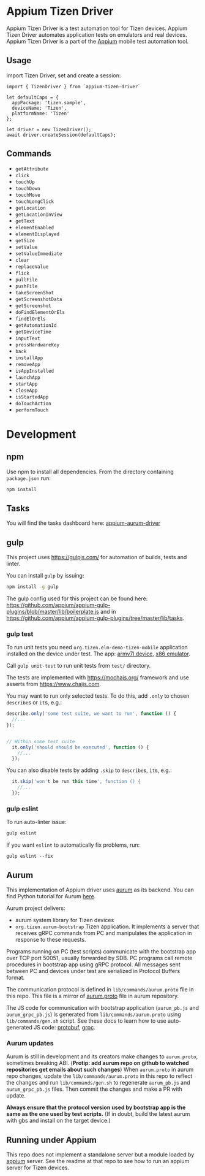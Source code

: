 # Appium Tizen Driver

Appium Tizen Driver is a test automation tool for Tizen devices. Appium Tizen Driver automates application tests on emulators and real devices. Appium Tizen Driver is a part of the [Appium](https://github.com/appium/appium) mobile test automation tool.

## Usage
Import Tizen Driver, set and create a session:

```
import { TizenDriver } from `appium-tizen-driver`

let defaultCaps = {
  appPackage: 'tizen.sample',
  deviceName: 'Tizen',
  platformName: 'Tizen'
};

let driver = new TizenDriver();
await driver.createSession(defaultCaps);
```

## Commands
- `getAttribute`
- `click`
- `touchUp`
- `touchDown`
- `touchMove`
- `touchLongClick`
- `getLocation`
- `getLocationInView`
- `getText`
- `elementEnabled`
- `elementDisplayed`
- `getSize`
- `setValue`
- `setValueImmediate`
- `clear`
- `replaceValue`
- `flick`
- `pullFile`
- `pushFile`
- `takeScreenShot`
- `getScreenshotData`
- `getScreenshot`
- `doFindElementOrEls`
- `findElOrEls`
- `getAutomationId`
- `getDeviceTime`
- `inputText`
- `pressHardwareKey`
- `back`
- `installApp`
- `removeApp`
- `isAppInstalled`
- `launchApp`
- `startApp`
- `closeApp`
- `isStartedApp`
- `doTouchAction`
- `performTouch`

# Development

## npm

Use npm to install all dependencies. From the directory containing `package.json` run:

```bash
npm install
```

## Tasks

You will find the tasks dashboard here: [appium-aurum-driver](https://github.sec.samsung.net/p-wasowski2/appium-aurum-driver/projects/1?fullscreen=true)
## gulp

This project uses https://gulpjs.com/ for automation of builds, tests and linter.

You can install `gulp` by issuing:
```bash
npm install -g gulp
```


The gulp config used for this project can be found here: https://github.com/appium/appium-gulp-plugins/blob/master/lib/boilerplate.js and in https://github.com/appium/appium-gulp-plugins/tree/master/lib/tasks.

### gulp test

To run unit tests you need `org.tizen.elm-demo-tizen-mobile` application installed on the device under test. The app: [armv7l device](https://github.sec.samsung.net/p-wasowski2/appium-aurum-driver/blob/master/test/org.tizen.elm-demo-tizen-mobile-0.2-1.armv7l.rpm), [x86 emulator](https://github.sec.samsung.net/p-wasowski2/appium-aurum-driver/blob/master/test/org.tizen.elm-demo-tizen-mobile-0.2-1.i686.rpm).

Call `gulp unit-test` to run unit tests from `test/` directory.

The tests are implemented with https://mochajs.org/ framework and use asserts from https://www.chaijs.com.

You may want to run only selected tests. To do this, add `.only` to chosen `describe`s or `it`s, e.g.:

```js
describe.only('some test suite, we want to run', function () {
  //...
});


// Within some test suite
  it.only('should should be executed', function () {
    //...
  });
```

You can also disable tests by adding `.skip` to `describe`s, `it`s, e.g.:
```js
  it.skip('won't be run this time', function () {
    //...
  });
```

### gulp eslint

To run auto-linter issue:

```bash
gulp eslint
```

If you want `eslint` to automatically fix problems, run:

```
gulp eslint --fix
```

## Aurum

This implementation of Appium driver uses [aurum](https://github.sec.samsung.net/tizen/aurum) as its backend. You can find Python tutorial for Aurum [here](https://code.sec.samsung.net/confluence/pages/viewpage.action?spaceKey=ENUIFWC&title=Tutorial+%28for+Python%29+-+Part+1).

Aurum project delivers:
- aurum system library for Tizen devices
- `org.tizen.aurum-bootstrap` Tizen application. It implements a server that receives gRPC commands from PC and manipulates the application in response to these requests.

Programs running on PC (test scripts) communicate with the bootstrap app over TCP port 50051, usually forwarded by SDB.
PC programs call remote procedures in bootstrap app using gRPC protocol. All messages sent between PC and devices under test are serialized in Protocol Buffers format.

The communication protocol is defined in `lib/commands/aurum.proto` file in this repo. This file is a mirror of [aurum.proto](https://github.sec.samsung.net/tizen/aurum/blob/tizen/protocol/aurum.proto) file in aurum repository.

The JS code for communication with bootstrap application (`aurum_pb.js` and `aurum_grpc_pb.js`) is generated from `lib/commands/aurum.proto` using `lib/commands/gen.sh` script.
See these docs to learn how to use auto-generated JS code:
[protobuf](https://developers.google.com/protocol-buffers/docs/reference/javascript-generated), [grpc](https://grpc.github.io/grpc/node/).

### Aurum updates

Aurum is still in development and its creators make changes to `aurum.proto`, sometimes breaking ABI. (**Protip: add aurum repo on github to watched repositories get emails about such changes**)
When `aurum.proto` in aurum repo changes, update the `lib/commands/aurum.proto` in this repo to reflect the changes and run `lib/commands/gen.sh` to regenerate `aurum_pb.js` and `aurum_grpc_pb.js` files. Then commit the changes and make a PR with update.

**Always ensure that the protocol version used by bootstrap app is the same as the one used by test scripts.**
(If in doubt, build the latest aurum with gbs and install on the target device.)


## Running under Appium

This repo does not implement a standalone server but a module loaded by [appium](https://github.sec.samsung.net/p-wasowski2/appium) server.
See the readme at that repo to see how to run an appium server for Tizen devices.
